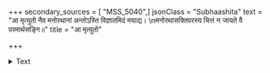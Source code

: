 +++
secondary_sources = [ "MSS_5040",]
jsonClass = "Subhaashita"
text = "आ मृत्युतो नैव मनोरथानां अन्तोऽस्ति विज्ञातमिदं मयाद्य।  \nमनोरथासक्तिपरस्य चित्तं न जायते वै परमार्थसङ्गि॥"
title = "आ मृत्युतो"

+++

<details><summary>Text</summary>

आ मृत्युतो नैव मनोरथानां अन्तोऽस्ति विज्ञातमिदं मयाद्य।  
मनोरथासक्तिपरस्य चित्तं न जायते वै परमार्थसङ्गि॥
</details>
